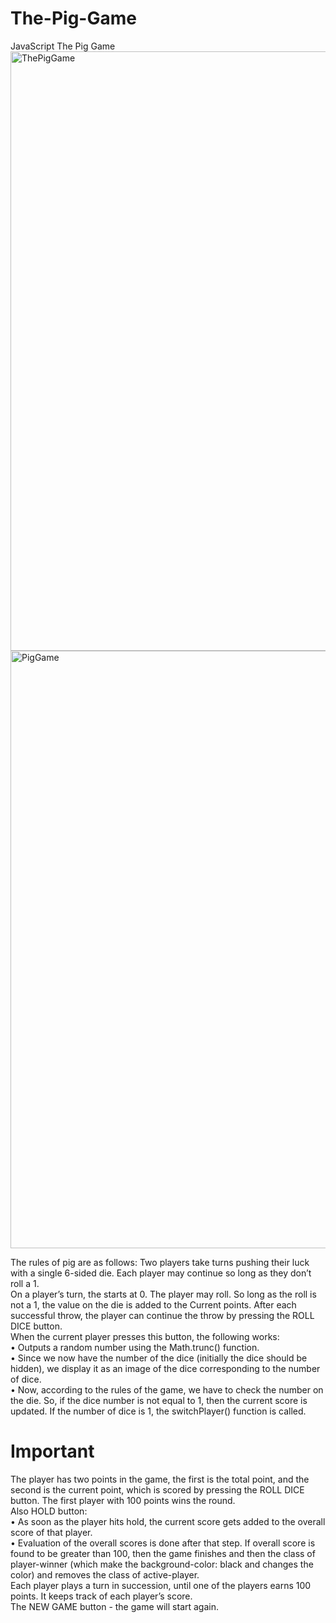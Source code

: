# The-Pig-Game
JavaScript The Pig Game
<img width="959" alt="ThePigGame" src="https://user-images.githubusercontent.com/99336969/233545294-b548b27e-c0d9-4547-bea5-74ce55136698.png">
<img width="956" alt="PigGame" src="https://user-images.githubusercontent.com/99336969/233545317-1e1a8492-ac29-4829-afbd-f806ce8c9d2c.png">

The rules of pig are as follows:
Two players take turns pushing their luck with a single 6-sided die. Each player may continue so long as they don’t roll a 1.<br />
On a player’s turn, the  starts at 0. The player may roll. So long as the roll is not a 1, the value on the die is added to the Current points. After each successful throw, the player can continue the throw by pressing the ROLL DICE button.<br />
When the current player presses this button, the following works:<br />
•	Outputs a random number using the Math.trunc() function.<br />
•	Since we now have the number of the dice (initially the dice should be hidden), we display it as an image of the dice corresponding to the number of dice.<br />
•	Now, according to the rules of the game, we have to check the number on the die. So, if the dice number is not equal to 1, then the current score is updated. If the number of dice is 1, the switchPlayer() function is called.<br />
# Important
The player has two points in the game, the first is the total point, and the second is the current point, which is scored by pressing the ROLL DICE button. The first player with 100 points wins the round.<br />
Also HOLD button:<br />
•	As soon as the player hits hold, the current score gets added to the overall score of that player.<br />
•	Evaluation of the overall scores is done after that step. If overall score is found to be greater than 100, then the game finishes and then the class of player-winner (which make the background-color: black and changes the color) and removes the class of active-player.<br />
Each player plays a turn in succession, until one of the players earns 100 points. It keeps track of each player’s score. <br />
The NEW GAME button - the game will start again.
